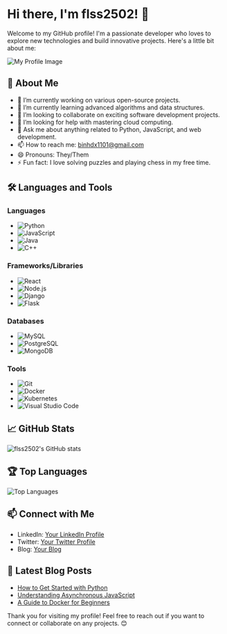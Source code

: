# Hi there, I'm flss2502! 👋

Welcome to my GitHub profile! I'm a passionate developer who loves to explore new technologies and build innovative projects. Here's a little bit about me:

![My Profile Image](https://drive.google.com/file/d/1ZrfrQyqTv5xknY7wt5Xj33cVEl5GiYB-/view?usp=drive_link)

## 🚀 About Me
- 🔭 I’m currently working on various open-source projects.
- 🌱 I’m currently learning advanced algorithms and data structures.
- 👯 I’m looking to collaborate on exciting software development projects.
- 🤔 I’m looking for help with mastering cloud computing.
- 💬 Ask me about anything related to Python, JavaScript, and web development.
- 📫 How to reach me: [binhdx1101@gmail.com](mailto:binhdx1101@gmail.com)
- 😄 Pronouns: They/Them
- ⚡ Fun fact: I love solving puzzles and playing chess in my free time.

## 🛠️ Languages and Tools
### Languages
- ![Python](https://img.shields.io/badge/Python-3776AB?style=for-the-badge&logo=python&logoColor=white) 
- ![JavaScript](https://img.shields.io/badge/JavaScript-F7DF1E?style=for-the-badge&logo=javascript&logoColor=black) 
- ![Java](https://img.shields.io/badge/Java-007396?style=for-the-badge&logo=java&logoColor=white) 
- ![C++](https://img.shields.io/badge/C++-00599C?style=for-the-badge&logo=cplusplus&logoColor=white) 

### Frameworks/Libraries
- ![React](https://img.shields.io/badge/React-20232A?style=for-the-badge&logo=react&logoColor=61DAFB)
- ![Node.js](https://img.shields.io/badge/Node.js-339933?style=for-the-badge&logo=nodedotjs&logoColor=white)
- ![Django](https://img.shields.io/badge/Django-092E20?style=for-the-badge&logo=django&logoColor=white)
- ![Flask](https://img.shields.io/badge/Flask-000000?style=for-the-badge&logo=flask&logoColor=white)

### Databases
- ![MySQL](https://img.shields.io/badge/MySQL-4479A1?style=for-the-badge&logo=mysql&logoColor=white)
- ![PostgreSQL](https://img.shields.io/badge/PostgreSQL-336791?style=for-the-badge&logo=postgresql&logoColor=white)
- ![MongoDB](https://img.shields.io/badge/MongoDB-47A248?style=for-the-badge&logo=mongodb&logoColor=white)

### Tools
- ![Git](https://img.shields.io/badge/Git-F05032?style=for-the-badge&logo=git&logoColor=white)
- ![Docker](https://img.shields.io/badge/Docker-2496ED?style=for-the-badge&logo=docker&logoColor=white)
- ![Kubernetes](https://img.shields.io/badge/Kubernetes-326CE5?style=for-the-badge&logo=kubernetes&logoColor=white)
- ![Visual Studio Code](https://img.shields.io/badge/VS%20Code-007ACC?style=for-the-badge&logo=visualstudiocode&logoColor=white)

## 📈 GitHub Stats
![flss2502's GitHub stats](https://github-readme-stats.vercel.app/api?username=flss2502&show_icons=true&theme=radical)

## 🏆 Top Languages
![Top Languages](https://github-readme-stats.vercel.app/api/top-langs/?username=flss2502&layout=compact&theme=radical)

## 📫 Connect with Me
- LinkedIn: [Your LinkedIn Profile](https://www.linkedin.com/in/your-profile)
- Twitter: [Your Twitter Profile](https://twitter.com/your-profile)
- Blog: [Your Blog](https://yourblog.com)

## 📝 Latest Blog Posts
<!-- BLOG-POST-LIST:START -->
- [How to Get Started with Python](https://yourblog.com/how-to-get-started-with-python)
- [Understanding Asynchronous JavaScript](https://yourblog.com/understanding-asynchronous-javascript)
- [A Guide to Docker for Beginners](https://yourblog.com/guide-to-docker-for-beginners)
<!-- BLOG-POST-LIST:END -->

Thank you for visiting my profile! Feel free to reach out if you want to connect or collaborate on any projects. 😊
